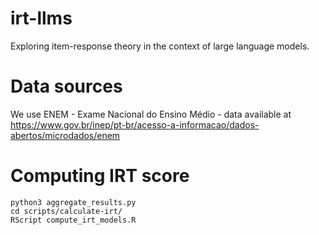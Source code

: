 # irt-llms
Exploring item-response theory in the context of large language models.

# Data sources

We use ENEM - Exame Nacional do Ensino Médio - data available at
https://www.gov.br/inep/pt-br/acesso-a-informacao/dados-abertos/microdados/enem

# Computing IRT score

```
python3 aggregate_results.py
cd scripts/calculate-irt/
RScript compute_irt_models.R
```
